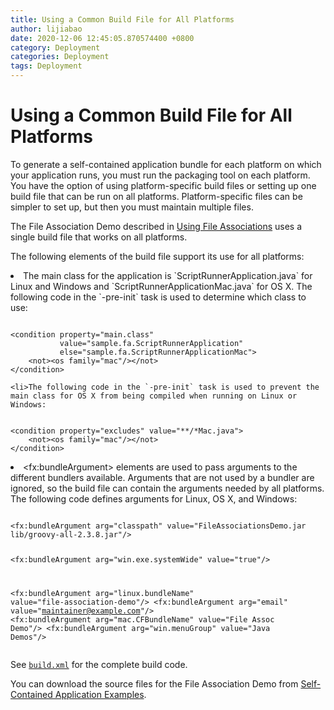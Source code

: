 ```yaml
---
title: Using a Common Build File for All Platforms
author: lijiabao
date: 2020-12-06 12:45:05.870574400 +0800
category: Deployment
categories: Deployment
tags: Deployment
---
```


# Using a Common Build File for All Platforms

To generate a self-contained application bundle for each platform on which your application runs, you must run the packaging tool on each platform. You have the option of using platform-specific build files or setting up one build file that can be run on all platforms. Platform-specific files can be simpler to set up, but then you must maintain multiple files.

The File Association Demo described in 
[Using File Associations](../selfContainedApps/fileassociation.html) uses a single build file that works on all platforms. 

The following elements of the build file support its use for all platforms: 

  <li>The main class for the application is `ScriptRunnerApplication.java` for Linux and Windows and `ScriptRunnerApplicationMac.java` for OS X. The following code in the `-pre-init` task is used to determine which class to use:
<pre><code>
&lt;condition property="main.class" 
           value="sample.fa.ScriptRunnerApplication"
           else="sample.fa.ScriptRunnerApplicationMac"&gt;
    &lt;not&gt;&lt;os family="mac"/&gt;&lt;/not&gt;
&lt;/condition&gt;
</code></pre>
  </li>

    <li>The following code in the `-pre-init` task is used to prevent the main class for OS X from being compiled when running on Linux or Windows:
<pre><code>
&lt;condition property="excludes" value="**/*Mac.java"&gt;
    &lt;not&gt;&lt;os family="mac"/&gt;&lt;/not&gt;
&lt;/condition&gt;
</code></pre>
  </li>

  <li>&lt;fx:bundleArgument&gt; elements are used to pass arguments to the different bundlers available. Arguments that are not used by a bundler are ignored, so the build file can contain the arguments needed by all platforms. The following code defines arguments for Linux, OS X, and Windows:
<pre><code>
&lt;fx:bundleArgument arg="classpath" value="FileAssociationsDemo.jar lib/groovy-all-2.3.8.jar"/&gt;

&lt;fx:bundleArgument arg="win.exe.systemWide" value="true"/&gt;

&lt;fx:bundleArgument arg="linux.bundleName" value="file-association-demo"/&gt;
&lt;fx:bundleArgument arg="email" value="maintainer@example.com"/&gt;
&lt;fx:bundleArgument arg="mac.CFBundleName" value="File Assoc Demo"/&gt;
&lt;fx:bundleArgument arg="win.menuGroup" value="Java Demos"/&gt;
</code></pre>
</li>

See 
[`build.xml`](examples/packager_FileAssociations/build.xml) for the complete build code.

You can download the source files for the File Association Demo from 
[Self-Contained Application Examples](../selfContainedApps/examplesIndex.html).
